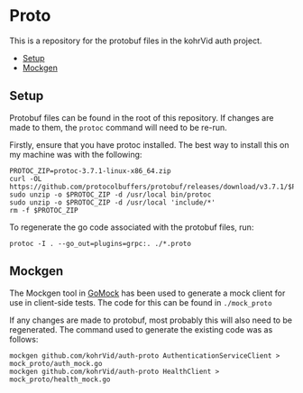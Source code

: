# Proto

This is a repository for the protobuf files in the kohrVid auth project.

<!-- vim-markdown-toc GFM -->

* [Setup](#setup)
* [Mockgen](#mockgen)

<!-- vim-markdown-toc -->

## Setup

Protobuf files can be found in the root of this repository. If changes are made to them, the `protoc`
command will need to be re-run.

Firstly, ensure that you have protoc installed. The best way to install this on
my machine was with the following:

    PROTOC_ZIP=protoc-3.7.1-linux-x86_64.zip
    curl -OL https://github.com/protocolbuffers/protobuf/releases/download/v3.7.1/$PROTOC_ZIP
    sudo unzip -o $PROTOC_ZIP -d /usr/local bin/protoc
    sudo unzip -o $PROTOC_ZIP -d /usr/local 'include/*'
    rm -f $PROTOC_ZIP

To regenerate the go code associated with the protobuf files, run:

    protoc -I . --go_out=plugins=grpc:. ./*.proto

## Mockgen

The Mockgen tool in [GoMock](https://github.com/golang/mock#running-mockgen) has
been used to generate a mock client for use in client-side tests. The code for
this can be found in `./mock_proto`

If any changes are made to protobuf, most probably this will also need to be
regenerated. The command used to generate the existing code was as follows:

    mockgen github.com/kohrVid/auth-proto AuthenticationServiceClient > mock_proto/auth_mock.go
    mockgen github.com/kohrVid/auth-proto HealthClient > mock_proto/health_mock.go
